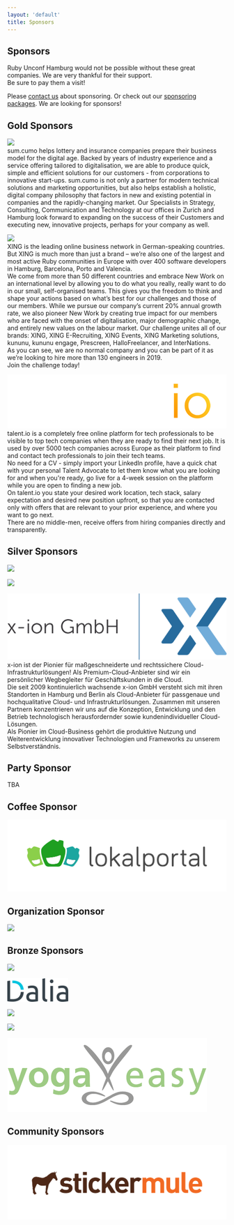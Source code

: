 ```yaml
---
layout: 'default'
title: Sponsors
---
```


<div class="content-section content-section--whitebg" markdown="1">

## Sponsors
<p>
Ruby Unconf Hamburg would not be possible without these great companies. We are very thankful for their support.
<br />
Be sure to pay them a visit!
</p>
<p>
Please <a href="mailto:sponsoring@rubyunconf.eu">contact us</a> about sponsoring. Or check out our <a href="https://drive.google.com/file/d/11QMNW0v7T9BrhfYtfJ7qm3It-MlTn1OT/view" target="_blank">sponsoring packages</a>. We are looking for sponsors!
</p>
</div>

<div class="content-section content-section--purplebg" markdown="1">

## Gold Sponsors
  <p class="sponsor__description" markdown="1">
    <a class="sponsor__logo" href="https://www.sumcumo.com/" target="_blank"><img src="assets/images/sponsors/sumcumo.svg"></a>
    <br/>
    sum.cumo helps lottery and insurance companies prepare their business model for the digital age. Backed by years of industry experience and a service offering tailored to digitalisation, we are able to produce quick, simple and efficient solutions for our customers - from corporations to innovative start-ups. sum.cumo is not only a partner for modern technical solutions and marketing opportunities, but also helps establish a holistic, digital company philosophy that factors in new and existing potential in companies and the rapidly-changing market. Our Specialists in Strategy, Consulting, Communication and Technology at our offices in Zurich and Hamburg look forward to expanding on the success of their Customers and executing new, innovative projects, perhaps for your company as well.
  </p>
  <p class="sponsor__description" markdown="1">
    <a class="sponsor__logo" href="https://www.xing.com/" target="_blank"><img src="assets/images/sponsors/xing.svg"></a>
    <br/>
    XING is the leading online business network in German-speaking countries. But XING is much more than just a brand – we’re also one of the largest and most active Ruby communities in Europe with over 400 software developers in Hamburg, Barcelona, Porto and Valencia.<br/>
    We come from more than 50 different countries and embrace New Work on an international level by allowing you to do what you really, really want to do in our small, self-organised teams. This gives you the freedom to think and shape your actions based on what’s best for our challenges and those of our members. While we pursue our company’s current 20% annual growth rate, we also pioneer New Work by creating true impact for our members who are faced with the onset of digitalisation, major demographic change, and entirely new values on the labour market. Our challenge unites all of our brands: XING, XING E-Recruiting, XING Events, XING Marketing solutions, kununu, kununu engage, Prescreen, HalloFreelancer, and InterNations.<br/>
    As you can see, we are no normal company and you can be part of it as we’re looking to hire more than 130 engineers in 2019.<br/>
    Join the challenge today!
  </p>
  <p class="sponsor__description" markdown="1">
    <a class="sponsor__logo" href="https://www.talent.io/?utm_source=event&utm_campaign=RubyUnConf&utm_content=talentioBlurb" target="_blank"><img src="assets/images/sponsors/talent-io.png"></a>
    <br/>
    talent.io is a completely free online platform for tech professionals to be visible to top tech companies when they are ready to find their next job. It is used by over 5000 tech companies across Europe as their platform to find and contact tech professionals to join their tech teams.<br/>
    No need for a CV - simply import your LinkedIn profile, have a quick chat with your personal Talent Advocate to let them know what you are looking for and when you're ready, go live for a 4-week session on the platform while you are open to finding a new job.<br/>
    On talent.io you state your desired work location, tech stack, salary expectation and desired new position upfront, so that you are contacted only with offers that are relevant to your prior experience, and where you want to go next.<br/>
    There are no middle-men, receive offers from hiring companies directly and transparently.
  </p>
</div>

<div class="content-section content-section--whitebg" markdown="1">

## Silver Sponsors
  <p class="sponsor__description" markdown="1">
    <a class="sponsor__logo" href="https://www.wlw.de/" target="_blank"><img src="assets/images/sponsors/wlw.svg" style="height:100px;"></a>
    <br />

  </p>
  <p class="sponsor__description" markdown="1">
    <a class="sponsor__logo" href="https://phraseapp.com/"><img src="assets/images/sponsors/parrotandlogo.png"></a>
    <br />

  </p>
  <p class="sponsor__description" markdown="1">
    <a class="sponsor__logo" href="https://www.x-ion.de/"><img src="assets/images/sponsors/x-ion.svg"></a>
    <br />
    x-ion ist der Pionier für maßgeschneiderte und rechtssichere Cloud-Infrastrukturlösungen! Als Premium-Cloud-Anbieter sind wir ein persönlicher Wegbegleiter für Geschäftskunden in die Cloud.<br/>
    Die seit 2009 kontinuierlich wachsende x-ion GmbH versteht sich mit ihren Standorten in Hamburg und Berlin als Cloud-Anbieter für passgenaue und hochqualitative Cloud- und Infrastrukturlösungen. Zusammen mit unseren Partnern konzentrieren wir uns auf die Konzeption, Entwicklung und den Betrieb technologisch herausfordernder sowie kundenindividueller Cloud-Lösungen.<br/>
    Als Pionier im Cloud-Business gehört die produktive Nutzung und Weiterentwicklung innovativer Technologien und Frameworks zu unserem Selbstverständnis.
  </p>

</div>

<div class="content-section" markdown="1">

## Party Sponsor
  <p class="sponsor__description" markdown="1">
    TBA
  </p>

## Coffee Sponsor
  <p class="sponsor__description" markdown="1">
    <a class="sponsor__logo" href="https://lokalportal.de" target="_blank"><img src="assets/images/sponsors/lokalportal.png"></a>
  </p>

## Organization Sponsor
  <p class="sponsor__description" markdown="1">
    <a class="sponsor__logo" href="http://www.toptranslation.com/" target="_blank" style="height:100px;"><img src="assets/images/sponsors/toptranslation.svg" style="height:70px;"></a>
  </p>

</div>

<div class="content-section content-section--whitebg" markdown="1">

## Bronze Sponsors
  <p class="sponsor__description" markdown="1">
    <a class="sponsor__logo" href="https://www.akra.de/" target="_blank"><img src="assets/images/sponsors/akra.gif"></a>
  </p>
  <p class="sponsor__description" markdown="1">
    <a class="sponsor__logo" href="https://daliaresearch.com"><img src="assets/images/sponsors/daliaresearch.png" style="width: 140px;"></a>
  </p>
  <p class="sponsor__description" markdown="1">
    <a class="sponsor__logo" href="https://www.megorei.com"><img src="assets/images/sponsors/megorei.svg"></a>
  </p>
  <p class="sponsor__description" markdown="1">
    <a class="sponsor__logo" href="https://9elements.com"><img src="assets/images/sponsors/9elements.svg"></a>
  </p>
  <p class="sponsor__description" markdown="1">
    <a class="sponsor__logo" href="https://www.yogaeasy.de/?utm_medium=events&utm_source=kooperation&utm_campaign=traffic_rubyunconf&utm_content=extern"><img src="assets/images/sponsors/yogaeasy.png"></a>
  </p>
</div>

<div class="content-section content-section--purplebg" markdown="1">

## Community Sponsors
  <p class="sponsor__description" markdown="1">
    <a class="sponsor__logo" href="https://www.stickermule.com/eu/uses?utm_source=sponsorship&utm_medium=referral&utm_campaign=RubyUnconfHamburg19"><img src="assets/images/sponsors/stickermule.svg"></a>
  </p>
</div>
